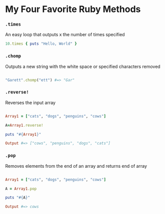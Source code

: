 # My Four Favorite Ruby Methods

### `.times`

An easy loop that outputs x the number of times specified
```ruby
10.times { puts "Hello, World" }
```

### `.chomp`

Outputs a new string with the white space or specified characters removed
```ruby

"Garett".chomp("ett") #=> "Gar"
```

### `.reverse!`

Reverses the input array

```ruby

Array1 = ["cats", "dogs", "penguins", "cows"]

A=Array1.reverse!

puts "#{Array1}"

Output #=> ["cows", "penguins", "dogs", "cats"]
```

### `.pop`

Removes elements from the end of an array and returns end of array
```ruby

Array1 = ["cats", "dogs", "penguins", "cows"]

A = Array1.pop

puts "#{A}"

Output #=> cows
```
